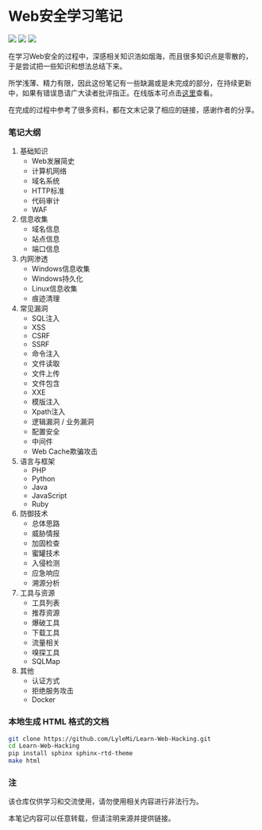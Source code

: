 # Web安全学习笔记

![](https://img.shields.io/github/stars/lylemi/learn-web-hacking.svg)
![](https://img.shields.io/github/forks/lylemi/learn-web-hacking.svg)
![](https://img.shields.io/github/issues/lylemi/learn-web-hacking.svg)

在学习Web安全的过程中，深感相关知识浩如烟海，而且很多知识点是零散的，于是尝试把一些知识和想法总结下来。

所学浅薄、精力有限，因此这份笔记有一些缺漏或是未完成的部分，在持续更新中，如果有错误恳请广大读者批评指正。在线版本可点击[这里](https://websec.readthedocs.io)查看。

在完成的过程中参考了很多资料，都在文末记录了相应的链接，感谢作者的分享。

### 笔记大纲

1. 基础知识
    - Web发展简史
    - 计算机网络
    - 域名系统
    - HTTP标准
    - 代码审计
    - WAF
2. 信息收集
    - 域名信息
    - 站点信息
    - 端口信息
3. 内网渗透
    - Windows信息收集
    - Windows持久化
    - Linux信息收集
    - 痕迹清理
4. 常见漏洞
    - SQL注入
    - XSS
    - CSRF
    - SSRF
    - 命令注入
    - 文件读取
    - 文件上传
    - 文件包含
    - XXE
    - 模版注入
    - Xpath注入
    - 逻辑漏洞 / 业务漏洞
    - 配置安全
    - 中间件
    - Web Cache欺骗攻击
5. 语言与框架
    - PHP
    - Python
    - Java
    - JavaScript
    - Ruby
6. 防御技术
    - 总体思路
    - 威胁情报
    - 加固检查
    - 蜜罐技术
    - 入侵检测
    - 应急响应
    - 溯源分析
7. 工具与资源
    - 工具列表
    - 推荐资源
    - 爆破工具
    - 下载工具
    - 流量相关
    - 嗅探工具
    - SQLMap
8. 其他
    - 认证方式
    - 拒绝服务攻击
    - Docker

### 本地生成 HTML 格式的文档

```bash
git clone https://github.com/LyleMi/Learn-Web-Hacking.git
cd Learn-Web-Hacking
pip install sphinx sphinx-rtd-theme
make html
```

### 注

该仓库仅供学习和交流使用，请勿使用相关内容进行非法行为。

本笔记内容可以任意转载，但请注明来源并提供链接。

